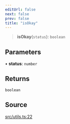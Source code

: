 ```yaml
---
editUrl: false
next: false
prev: false
title: "isOkay"
---
```


> **isOkay**(`status`): `boolean`

## Parameters

• **status**: `number`

## Returns

`boolean`

## Source

[src/utils.ts:22](https://github.com/eddienubes/sagetest/blob/a9c79c9/src/utils.ts#L22)
